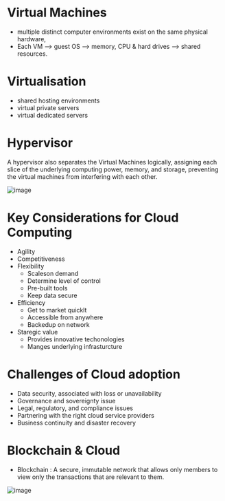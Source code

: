 # Virtual Machines
- multiple distinct computer environments exist on the same physical hardware,
- Each VM --> guest OS --> memory, CPU & hard drives --> shared resources.

# Virtualisation
- shared hosting environments
- virtual private servers
- virtual dedicated servers

# Hypervisor
A hypervisor also separates the Virtual Machines logically, assigning each slice of the underlying computing power, memory, and storage, preventing the virtual machines from interfering with each other.

![image](https://github.com/syash7202/Introduction-to-Cloud-Computing/assets/66427456/3e4bb525-eb43-448a-8624-d557056afda9)


# Key Considerations for Cloud Computing
- Agility
- Competitiveness
- Flexibility
    - Scaleson demand
    - Determine level of control
    - Pre-built tools
    - Keep data secure
- Efficiency
    - Get to market quicklt
    - Accessible from anywhere
    - Backedup on network
- Staregic value
    - Provides innovative techonologies
    - Manges underlying infrasturcture

# Challenges of Cloud adoption
- Data security, associated with loss or unavailability
- Governance and sovereignty issue
- Legal, regulatory, and compliance issues
- Partnering with the right cloud service providers
- Business continuity and disaster recovery

# Blockchain & Cloud
- Blockchain : A secure, immutable network that allows only members to view only the transactions that are relevant to them.

![image](https://github.com/syash7202/Introduction-to-Cloud-Computing/assets/66427456/3da5d7e3-c8fe-43be-9fef-0aac6c89ae83)

